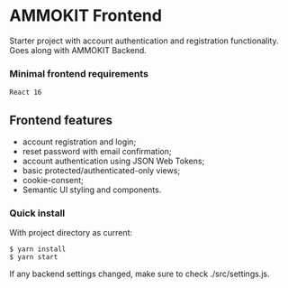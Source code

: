 AMMOKIT Frontend
===

Starter project with account authentication and registration functionality.
Goes along with AMMOKIT Backend.

### Minimal frontend requirements
```
React 16
```

## Frontend features
- account registration and login;
- reset password with email confirmation;
- account authentication using JSON Web Tokens;
- basic protected/authenticated-only views;
- cookie-consent;
- Semantic UI styling and components.

### Quick install
With project directory as current:
``` 
$ yarn install
$ yarn start
```
If any backend settings changed, make sure to check  ./src/settings.js.
